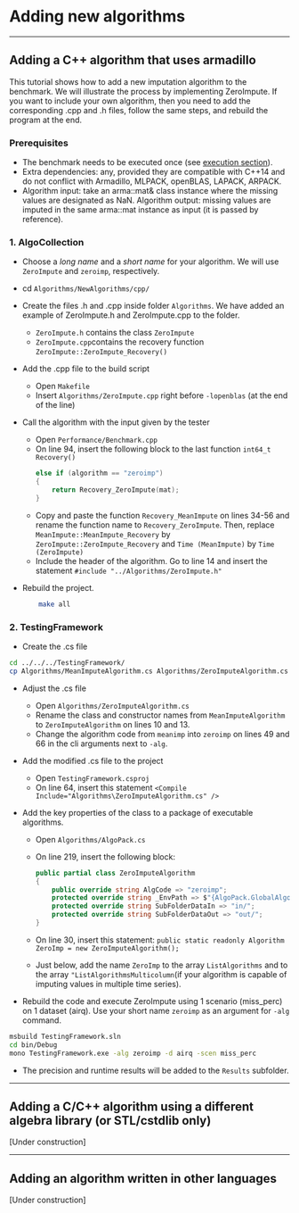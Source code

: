 # Adding new algorithms

___

## Adding a C++ algorithm that uses armadillo
This tutorial shows how to add a new imputation algorithm to the benchmark. We will illustrate the process by implementing ZeroImpute. If you want to include your own algorithm, then you need to add the corresponding .cpp and .h files, follow the same steps, and rebuild the program at the end.


<!---
The process is done in two main steps: 1) add the code of the algorithm to AlgoCollection and 2) import it into the TestingFramework. 
The process will be illustrated on an example algorithm that we call MeanImpute, but while you follow the guide you can replace the names that are used with your own algorithm as you see fit, so long as they remain consistent. The algorithm is already implemented, so you can use its files as a template.
 --->

### Prerequisites

- The benchmark needs to be executed once (see [execution section](https://github.com/eXascaleInfolab/bench-vldb20)). 
- Extra dependencies: any, provided they are compatible with C++14 and do not conflict with Armadillo, MLPACK, openBLAS, LAPACK, ARPACK.
- Algorithm input: take an arma::mat& class instance where the missing values are designated as NaN. Algorithm output: missing values are imputed in the same arma::mat instance as input (it is passed by reference). 



<!---
You can choose any other names as long as they are used consistently. 
because different parts of the benchmark can use those to communicate between each other. 
In the following guide we will use `NewAlg` as a primary name and `nalg` as a short name.


In the guide we use commands of the form `vim file_name` to denote that we are now working with a specific file in editing mode, which means line numbers refer to the file that was last "opened".

On lines 2 and 5, go to their end. Before the first linkage statement (`-lopenblas` on line 2, `-L/usr/local/opt/openblas/lib` on line 5) insert the name of the source file of the new algorithm (i.e., `Algorithms/NewAlg.cpp`) next to the other cpp files.

If your algorithm requires linking extra libraries, add all the `-l` and `-L` statement at the end of the lines 2 and 5

and set the class name to `NewAlgAlgorithm` and AlgCode field to `nalg`.

    - `sed -i 's/MeanImpute/NewAlg/g' Algorithms/NewAlg.h`
    - `sed -i 's/MeanImpute/NewAlg/g' Algorithms/NewAlg.cpp`
    - `sed -i 's/MeanImpute/NewAlg/g' Algorithms/NewAlgAlgorithm.cs`
    - `sed -i 's/meanimp/nalg/g' Algorithms/NewAlgAlgorithm.cs`
    - If your algorithm assumes that the matrix structure has time series as rows instead of columns - uncomment statements `mat = mat.t();` in the function (one before the call, one after).
    
```bash
cd Algorithms/NewAlgorithms/cpp
cp Algorithms/MeanImpute.h Algorithms/ZeroImpute.h
cp Algorithms/MeanImpute.cpp Algorithms/ZeroImpute.cpp
```
    
- Adjust the .h file
    - Open `Algorithms/ZeroImpute.h`
    - Rename the class into `ZeroImpute` and the function into `ZeroImpute_Recovery`.
    - If your algorithm is split across multiple functions, declare them inside the class.    

- Add the implementation to the source file
    - Open `Algorithms/ZeroImpute.cpp`
    - on Line 2, rename the header name to `ZeroImpute`.
    - Replace the function `MeanImpute_Recovery()` by the code of [ZeroImpute](https://github.com/eXascaleInfolab/bench-vldb20/blob/master/Algorithms/NewAlgorithms/ZeroImpute.txt). **If you want to add your own algorithm, then your code should go here**.

--->


### 1. AlgoCollection

- Choose a *long name* and a *short name* for your algorithm. We will use `ZeroImpute` and `zeroimp`, respectively.

- cd `Algorithms/NewAlgorithms/cpp/`

- Create the files .h and .cpp inside folder `Algorithms`. We have added an example of ZeroImpute.h and ZeroImpute.cpp to the folder.
    - `ZeroImpute.h` contains the class `ZeroImpute`
    - `ZeroImpute.cpp`contains the recovery function  `ZeroImpute::ZeroImpute_Recovery()`

- Add the .cpp file to the build script
    - Open `Makefile`
    - Insert `Algorithms/ZeroImpute.cpp` right before `-lopenblas` (at the end of the line)

- Call the algorithm with the input given by the tester
    - Open `Performance/Benchmark.cpp`
    - On line 94, insert the following block to the last function `int64_t Recovery()`
        ```C++
        else if (algorithm == "zeroimp")
        {
            return Recovery_ZeroImpute(mat);
        }
    - Copy and paste the function `Recovery_MeanImpute` on lines 34-56 and rename the function name to `Recovery_ZeroImpute`. Then, replace  `MeanImpute::MeanImpute_Recovery` by `ZeroImpute::ZeroImpute_Recovery` and `Time (MeanImpute)` by `Time (ZeroImpute)`
    - Include the header of the algorithm. Go to line 14 and insert the statement `#include "../Algorithms/ZeroImpute.h"`
     
- Rebuild the project.
    ```bash
        make all
    ```

### 2. TestingFramework

- Create the .cs file

```bash
cd ../../../TestingFramework/
cp Algorithms/MeanImputeAlgorithm.cs Algorithms/ZeroImputeAlgorithm.cs
```

- Adjust  the .cs file
    - Open `Algorithms/ZeroImputeAlgorithm.cs`
    - Rename the class and constructor names from `MeanImputeAlgorithm` to `ZeroImputeAlgorithm` on lines 10 and 13.
    - Change the algorithm code from `meanimp` into `zeroimp` on lines 49 and 66 in the cli arguments next to `-alg`.

- Add the modified .cs file to the project
    - Open `TestingFramework.csproj`
    - On line 64, insert this statement `<Compile Include="Algorithms\ZeroImputeAlgorithm.cs" />`


- Add the key properties of the class to a package of executable algorithms.
    - Open `Algorithms/AlgoPack.cs`
    - On line 219, insert the following block: 
        ```C#
        public partial class ZeroImputeAlgorithm
        {
            public override string AlgCode => "zeroimp";
            protected override string _EnvPath => $"{AlgoPack.GlobalAlgorithmsLocation}NewAlgorithms/cpp/_data/";
            protected override string SubFolderDataIn => "in/";
            protected override string SubFolderDataOut => "out/";
        }
        ```
    - On line 30, insert this statement: `public static readonly Algorithm ZeroImp = new ZeroImputeAlgorithm();`

    - Just below, add the name `ZeroImp` to the array `ListAlgorithms` and to the array `"ListAlgorithmsMulticolumn`(if your algorithm is capable of imputing values in multiple time series).

- Rebuild the code and execute ZeroImpute using 1 scenario (miss_perc) on 1 dataset (airq). Use your short name `zeroimp` as an argument for `-alg` command.

```bash
msbuild TestingFramework.sln
cd bin/Debug
mono TestingFramework.exe -alg zeroimp -d airq -scen miss_perc
```

- The precision and runtime results will be added to the `Results` subfolder.

___

## Adding a C/C++ algorithm using a different algebra library (or STL/cstdlib only)

[Under construction]

___

## Adding an algorithm written in other languages

[Under construction]
